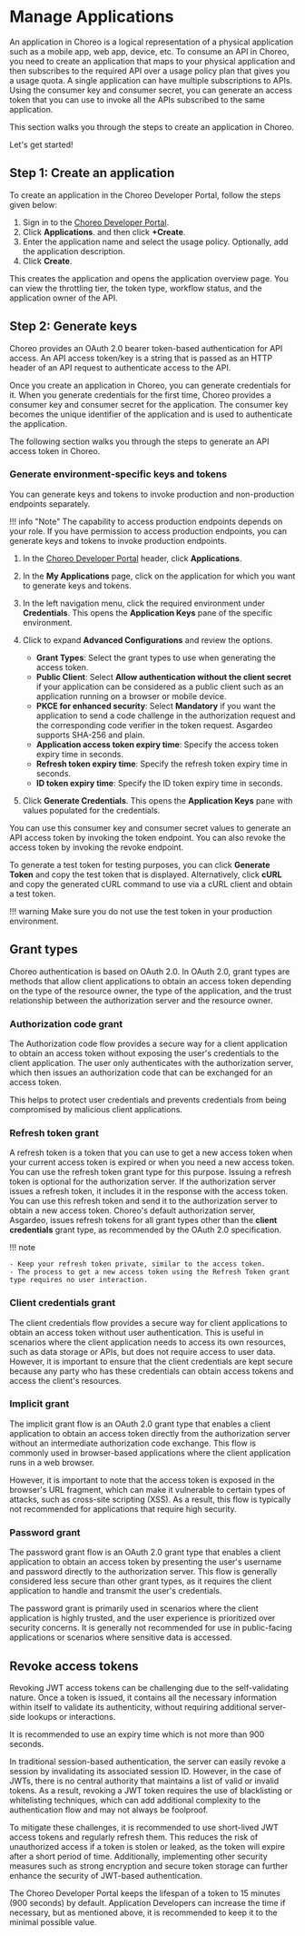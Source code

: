 # Manage Applications

An application in Choreo is a logical representation of a physical application such as a mobile app, web app, device, etc. To consume an API in Choreo, you need to create an application that maps to your physical application and then subscribes to the required API over a usage policy plan that gives you a usage quota. A single application can have multiple subscriptions to APIs. Using the consumer key and consumer secret, you can generate an access token that you can use to invoke all the APIs subscribed to the same application.

This section walks you through the steps to create an application in Choreo.

Let's get started!

## Step 1: Create an application

To create an application in the Choreo Developer Portal, follow the steps given below:

1. Sign in to the [Choreo Developer Portal](https://devportal.choreo.dev).   
2. Click **Applications**. and then click **+Create**.
3. Enter the application name and select the usage policy. Optionally, add the application description. 
4. Click **Create**.

This creates the application and opens the application overview page. You can view the throttling tier, the token type, workflow status, and the application owner of the API. 

## Step 2: Generate keys

Choreo provides an OAuth 2.0 bearer token-based authentication for API access. An API access token/key is a string that is passed as an HTTP header of an API request to authenticate access to the API.

Once you create an application in Choreo, you can generate credentials for it. When you generate credentials for the first time, Choreo provides a consumer key and consumer secret for the application. The consumer key becomes the unique identifier of the application and is used to authenticate the application. 

The following section walks you through the steps to generate an API access token in Choreo. 

### Generate environment-specific keys and tokens 

You can generate keys and tokens to invoke production and non-production endpoints separately.

!!! info "Note"
    The capability to access production endpoints depends on your role. If you have permission to access production endpoints, you can generate keys and tokens to invoke production endpoints.

1. In the [Choreo Developer Portal](https://devportal.choreo.dev) header, click **Applications**.
2. In the **My Applications** page, click on the application for which you want to generate keys and tokens.
3. In the left navigation menu, click the required environment under **Credentials**. This opens the **Application Keys** pane of the specific environment.
4. Click to expand **Advanced Configurations** and review the options.
    - **Grant Types**: Select the grant types to use when generating the access token.
    - **Public Client**: Select **Allow authentication without the client secret** if your application can be considered as a public client such as an application running on a browser or mobile device.
    - **PKCE for enhanced security**: Select **Mandatory** if you want the application to send a code challenge in the authorization request and the corresponding code verifier in the token request. Asgardeo supports SHA-256 and plain.
    - **Application access token expiry time**: Specify the access token expiry time in seconds.
    - **Refresh token expiry time**: Specify the refresh token expiry time in seconds.
    - **ID token expiry time**: Specify the ID token expiry time in seconds.

5. Click **Generate Credentials**. This opens the **Application Keys** pane with values populated for the credentials. 

You can use this consumer key and consumer secret values to generate an API access token by invoking the token endpoint. You can also revoke the access token by invoking the revoke endpoint.

To generate a test token for testing purposes, you can click **Generate Token** and copy the test token that is displayed. Alternatively, click **cURL** and copy the generated cURL command to use via a cURL client and obtain a test token.

!!! warning
        Make sure you do not use the test token in your production environment.



## Grant types

Choreo authentication is based on OAuth 2.0. In OAuth 2.0, grant types are methods that allow client applications to obtain an access token depending on the type of the resource owner, the type of the application, and the trust relationship between the authorization server and the resource owner. 

### Authorization code grant

The Authorization code flow provides a secure way for a client application to obtain an access token without exposing the user's credentials to the client application. The user only authenticates with the authorization server, which then issues an authorization code that can be exchanged for an access token.

This helps to protect user credentials and prevents credentials from being compromised by malicious client applications.

### Refresh token grant

A refresh token is a token that you can use to get a new access token when your current access token is expired or when you need a new access token. You can use the refresh token grant type for this purpose. Issuing a refresh token is optional for the authorization server. If the authorization server issues a refresh token, it includes it in the response with the access token. You can use this refresh token and send it to the authorization server to obtain a new access token. Choreo's default authorization server, Asgardeo, issues refresh tokens for all grant types other than the **client credentials** grant type, as recommended by the OAuth 2.0 specification.

!!! note
    
    - Keep your refresh token private, similar to the access token. 
    - The process to get a new access token using the Refresh Token grant type requires no user interaction.

### Client credentials grant

The client credentials flow provides a secure way for client applications to obtain an access token without user authentication. This is useful in scenarios where the client application needs to access its own resources, such as data storage or APIs, but does not require access to user data. However, it is important to ensure that the client credentials are kept secure because any party who has these credentials can obtain access tokens and access the client's resources.

### Implicit grant

The implicit grant flow is an OAuth 2.0 grant type that enables a client application to obtain an access token directly from the authorization server without an intermediate authorization code exchange. This flow is commonly used in browser-based applications where the client application runs in a web browser.

However, it is important to note that the access token is exposed in the browser's URL fragment, which can make it vulnerable to certain types of attacks, such as cross-site scripting (XSS). As a result, this flow is typically not recommended for applications that require high security.

### Password grant

The password grant flow is an OAuth 2.0 grant type that enables a client application to obtain an access token by presenting the user's username and password directly to the authorization server. This flow is generally considered less secure than other grant types, as it requires the client application to handle and transmit the user's credentials.

The password grant is primarily used in scenarios where the client application is highly trusted, and the user experience is prioritized over security concerns. It is generally not recommended for use in public-facing applications or scenarios where sensitive data is accessed.


## Revoke access tokens

Revoking JWT access tokens can be challenging due to the self-validating nature. Once a token is issued, it contains all the necessary information within itself to validate its authenticity, without requiring additional server-side lookups or interactions.

It is recommended to use an expiry time which is not more than 900 seconds.

In traditional session-based authentication, the server can easily revoke a session by invalidating its associated session ID. However, in the case of JWTs, there is no central authority that maintains a list of valid or invalid tokens. As a result, revoking a JWT token requires the use of blacklisting or whitelisting techniques, which can add additional complexity to the authentication flow and may not always be foolproof.

To mitigate these challenges, it is recommended to use short-lived JWT access tokens and regularly refresh them. This reduces the risk of unauthorized access if a token is stolen or leaked, as the token will expire after a short period of time. Additionally, implementing other security measures such as strong encryption and secure token storage can further enhance the security of JWT-based authentication.

The Choreo Developer Portal keeps the lifespan of a token to 15 minutes (900 seconds) by default. Application Developers can increase the time if necessary, but as mentioned above, it is recommended to keep it to the minimal possible value.
